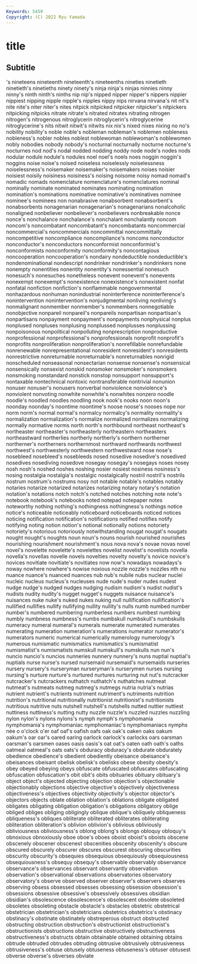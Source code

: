 ```yaml
---
Keywords: 5459
Copyright: (C) 2022 Ryu Yamada
---
```



# title

## Subtitle
's nineteens nineteenth nineteenth's nineteenths nineties
ninetieth ninetieth's ninetieths ninety ninety's ninja ninja's ninjas ninnies ninny
ninny's ninth ninth's ninths nip nip's nipped nipper nipper's nippers
nippier nippiest nipping nipple nipple's nipples nippy nips nirvana nirvana's
nit nit's nite nite's niter niter's nites nitpick nitpicked nitpicker
nitpicker's nitpickers nitpicking nitpicks nitrate nitrate's nitrated nitrates nitrating nitrogen
nitrogen's nitrogenous nitroglycerin nitroglycerin's nitroglycerine nitroglycerine's nits nitwit nitwit's nitwits
nix nix's nixed nixes nixing no no's nobility nobility's noble
noble's nobleman nobleman's noblemen nobleness nobleness's nobler nobles noblest noblewoman
noblewoman's noblewomen nobly nobodies nobody nobody's nocturnal nocturnally nocturne nocturne's
nocturnes nod nod's nodal nodded nodding noddy node node's nodes
nods nodular nodule nodule's nodules noel noel's noels noes noggin
noggin's noggins noise noise's noised noiseless noiselessly noiselessness noiselessness's noisemaker
noisemaker's noisemakers noises noisier noisiest noisily noisiness noisiness's noising noisome
noisy nomad nomad's nomadic nomads nomenclature nomenclature's nomenclatures nominal nominally
nominate nominated nominates nominating nomination nomination's nominations nominative nominative's nominatives
nominee nominee's nominees non nonabrasive nonabsorbent nonabsorbent's nonabsorbents nonagenarian nonagenarian's
nonagenarians nonalcoholic nonaligned nonbeliever nonbeliever's nonbelievers nonbreakable nonce nonce's nonchalance
nonchalance's nonchalant nonchalantly noncom noncom's noncombatant noncombatant's noncombatants noncommercial noncommercial's
noncommercials noncommittal noncommittally noncompetitive noncompliance noncompliance's noncoms nonconductor nonconductor's nonconductors
nonconformist nonconformist's nonconformists nonconformity nonconformity's noncontagious noncooperation noncooperation's nondairy nondeductible
nondeductible's nondenominational nondescript nondrinker nondrinker's nondrinkers none nonempty nonentities nonentity
nonentity's nonessential nonesuch nonesuch's nonesuches nonetheless nonevent nonevent's nonevents nonexempt
nonexempt's nonexistence nonexistence's nonexistent nonfat nonfatal nonfiction nonfiction's nonflammable nongovernmental
nonhazardous nonhuman nonindustrial noninterference noninterference's nonintervention nonintervention's nonjudgmental nonliving nonliving's
nonmalignant nonmember nonmember's nonmembers nonnegotiable nonobjective nonpareil nonpareil's nonpareils nonpartisan
nonpartisan's nonpartisans nonpayment nonpayment's nonpayments nonphysical nonplus nonplused nonpluses nonplusing
nonplussed nonplusses nonplussing nonpoisonous nonpolitical nonpolluting nonprescription nonproductive nonprofessional nonprofessional's
nonprofessionals nonprofit nonprofit's nonprofits nonproliferation nonproliferation's nonrefillable nonrefundable nonrenewable nonrepresentational
nonresident nonresident's nonresidents nonrestrictive nonreturnable nonreturnable's nonreturnables nonrigid nonscheduled nonseasonal
nonsectarian nonsense nonsense's nonsensical nonsensically nonsexist nonskid nonsmoker nonsmoker's nonsmokers
nonsmoking nonstandard nonstick nonstop nonsupport nonsupport's nontaxable nontechnical nontoxic nontransferable
nontrivial nonunion nonuser nonuser's nonusers nonverbal nonviolence nonviolence's nonviolent nonvoting
nonwhite nonwhite's nonwhites nonzero noodle noodle's noodled noodles noodling nook
nook's nooks noon noon's noonday noonday's noontime noontime's noose noose's
nooses nope nor norm norm's normal normal's normalcy normalcy's normality
normality's normalization normalization's normalize normalized normalizes normalizing normally normative norms
north north's northbound northeast northeast's northeaster northeaster's northeasterly northeastern northeasters
northeastward northerlies northerly northerly's northern northerner northerner's northerners northernmost northward
northwards northwest northwest's northwesterly northwestern northwestward nose nose's nosebleed nosebleed's
nosebleeds nosed nosedive nosedive's nosedived nosedives nosediving nosedove nosegay nosegay's
nosegays noses nosey nosh nosh's noshed noshes noshing nosier nosiest
nosiness nosiness's nosing nostalgia nostalgia's nostalgic nostalgically nostril nostril's nostrils
nostrum nostrum's nostrums nosy not notable notable's notables notably notaries
notarize notarized notarizes notarizing notary notary's notation notation's notations notch
notch's notched notches notching note note's notebook notebook's notebooks noted
notepad notepaper notes noteworthy nothing nothing's nothingness nothingness's nothings notice
notice's noticeable noticeably noticeboard noticeboards noticed notices noticing notification notification's
notifications notified notifies notify notifying noting notion notion's notional notionally
notions notoriety notoriety's notorious notoriously notwithstanding nougat nougat's nougats nought
nought's noughts noun noun's nouns nourish nourished nourishes nourishing nourishment
nourishment's nous nova nova's novae novas novel novel's novelette novelette's
novelettes novelist novelist's novelists novella novella's novellas novelle novels novelties
novelty novelty's novice novice's novices novitiate novitiate's novitiates now now's
nowadays nowadays's noway nowhere nowhere's nowise noxious nozzle nozzle's nozzles
nth nu nuance nuance's nuanced nuances nub nub's nubile nubs
nuclear nuclei nucleic nucleus nucleus's nucleuses nude nude's nuder nudes
nudest nudge nudge's nudged nudges nudging nudism nudism's nudist nudist's
nudists nudity nudity's nugget nugget's nuggets nuisance nuisance's nuisances nuke
nuke's nuked nukes nuking null nullification nullification's nullified nullifies nullify
nullifying nullity nullity's nulls numb numbed number number's numbered numbering
numberless numbers numbest numbing numbly numbness numbness's numbs numbskull numbskull's
numbskulls numeracy numeral numeral's numerals numerate numerated numerates numerating numeration
numeration's numerations numerator numerator's numerators numeric numerical numerically numerology numerology's
numerous numismatic numismatics numismatics's numismatist numismatist's numismatists numskull numskull's numskulls
nun nun's nuncio nuncio's nuncios nunneries nunnery nunnery's nuns nuptial
nuptial's nuptials nurse nurse's nursed nursemaid nursemaid's nursemaids nurseries nursery
nursery's nurseryman nurseryman's nurserymen nurses nursing nursing's nurture nurture's nurtured
nurtures nurturing nut nut's nutcracker nutcracker's nutcrackers nuthatch nuthatch's nuthatches
nutmeat nutmeat's nutmeats nutmeg nutmeg's nutmegs nutria nutria's nutrias nutrient
nutrient's nutrients nutriment nutriment's nutriments nutrition nutrition's nutritional nutritionally nutritionist
nutritionist's nutritionists nutritious nutritive nuts nutshell nutshell's nutshells nutted nuttier
nuttiest nuttiness nuttiness's nutting nutty nuzzle nuzzle's nuzzled nuzzles nuzzling
nylon nylon's nylons nylons's nymph nymph's nymphomania nymphomania's nymphomaniac nymphomaniac's
nymphomaniacs nymphs née o o'clock o'er oaf oaf's oafish oafs
oak oak's oaken oaks oakum oakum's oar oar's oared oaring
oarlock oarlock's oarlocks oars oarsman oarsman's oarsmen oases oasis oasis's
oat oat's oaten oath oath's oaths oatmeal oatmeal's oats oats's
obduracy obduracy's obdurate obdurately obedience obedience's obedient obediently obeisance obeisance's
obeisances obeisant obelisk obelisk's obelisks obese obesity obesity's obey obeyed
obeying obeys obfuscate obfuscated obfuscates obfuscating obfuscation obfuscation's obit obit's
obits obituaries obituary obituary's object object's objected objecting objection objection's
objectionable objectionably objections objective objective's objectively objectiveness objectiveness's objectives objectivity
objectivity's objector objector's objectors objects oblate oblation oblation's oblations obligate
obligated obligates obligating obligation obligation's obligations obligatory oblige obliged obliges
obliging obligingly oblique oblique's obliquely obliqueness obliqueness's obliques obliterate obliterated
obliterates obliterating obliteration obliteration's oblivion oblivion's oblivious obliviously obliviousness obliviousness's
oblong oblong's oblongs obloquy obloquy's obnoxious obnoxiously oboe oboe's oboes
oboist oboist's oboists obscene obscenely obscener obscenest obscenities obscenity obscenity's
obscure obscured obscurely obscurer obscures obscurest obscuring obscurities obscurity obscurity's
obsequies obsequious obsequiously obsequiousness obsequiousness's obsequy obsequy's observable observably observance
observance's observances observant observantly observation observation's observational observations observatories observatory
observatory's observe observed observer observer's observers observes observing obsess obsessed
obsesses obsessing obsession obsession's obsessions obsessive obsessive's obsessively obsessives obsidian
obsidian's obsolescence obsolescence's obsolescent obsolete obsoleted obsoletes obsoleting obstacle obstacle's
obstacles obstetric obstetrical obstetrician obstetrician's obstetricians obstetrics obstetrics's obstinacy obstinacy's
obstinate obstinately obstreperous obstruct obstructed obstructing obstruction obstruction's obstructionist obstructionist's
obstructionists obstructions obstructive obstructively obstructiveness obstructiveness's obstructs obtain obtainable obtained
obtaining obtains obtrude obtruded obtrudes obtruding obtrusive obtrusively obtrusiveness obtrusiveness's
obtuse obtusely obtuseness obtuseness's obtuser obtusest obverse obverse's obverses obviate
